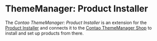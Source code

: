 # ThemeManager: Product Installer

The _Contao ThemeManager: Product Installer_ is an extension for the [Product Installer](https://github.com/oveleon/product-installer) and connects it to the [Contao ThemeManager Shop](https://contao-thememanager.com) to install and set up products from there.
